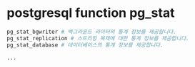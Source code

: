 # postgresql function pg_stat

```sh
pg_stat_bgwriter # 백그라운드 라이터의 통계 정보를 제공합니다.
pg_stat_replication # 스트리밍 복제에 대한 통계 정보를 제공합니다.
pg_stat_database # 데이터베이스의 통계 정보를 제공합니다.

...
```
